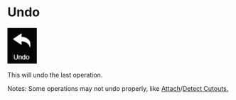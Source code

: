 # Undo

![hotkey: Ctrl + z](../.gitbook/assets/undo-button.png)

This will undo the last operation. 

Notes: Some operations may not undo properly, like [Attach](../tools/wireframe-tools/surfaces/attach.md)/[Detect Cutouts.](../tools/wireframe-tools/wireframe/detect-cutouts.md)

